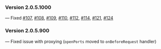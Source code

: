 ### Version 2.0.5.1000

— Fixed [#107], [#108], [#109], [#110], [#112], [#114], [#121], [#124]


[#107]: https://github.com/roskomsvoboda/censortracker/issues/107
[#108]: https://github.com/roskomsvoboda/censortracker/issues/108
[#109]: https://github.com/roskomsvoboda/censortracker/issues/109
[#110]: https://github.com/roskomsvoboda/censortracker/issues/110
[#112]: https://github.com/roskomsvoboda/censortracker/issues/112
[#114]: https://github.com/roskomsvoboda/censortracker/issues/114
[#121]: https://github.com/roskomsvoboda/censortracker/issues/121
[#124]: https://github.com/roskomsvoboda/censortracker/issues/124


### Version 2.0.5.900

— Fixed issue with proxying (`openPorts` moved to `onBeforeRequest` handler)
